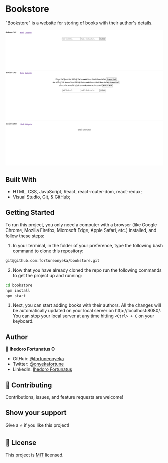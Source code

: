 # Bookstore
"Bookstore" is a website for storing of books with their author's details.

![Screenshot](./images/AddBook-form.png)
![Screenshot](./images/booklist.png)
![Screenshot](./images/cathegories.png)


## Built With

- HTML, CSS, JavaScript, React, react-router-dom, react-redux;
- Visual Studio, Git, & GitHub;

## Getting Started

To run this project, you only need a computer with a browser (like Google Chrome, Mozilla Firefox, Microsoft Edge, Apple Safari, etc.) installed, and follow these steps:

1. In your terminal, in the folder of your preference, type the following bash command to clone this repository:

```sh
git@github.com:fortuneonyeka/bookstore.git
```

2. Now that you have already cloned the repo run the following commands to get the project up and running:
```sh
cd bookstore
npm install
npm start
```

1. Next, you can start adding books with their authors. All the changes will be automatically updated on your local server on http://localhost:8080/. You can stop your local server at any time hitting `<Ctrl> + C` on your keyboard.

## Author

👤 **Ihedoro Fortunatus O**

- GitHub: [@fortuneonyeka](https://github.com/fortuneonyeka)
- Twitter: [@onyekafortune](https://twitter.com/onyekafortune)
- LinkedIn: [Ihedoro Fortunatus](https://www.linkedin.com/in/fortunatus-ihedoro/)

## 🤝 Contributing

Contributions, issues, and feature requests are welcome!

## Show your support

Give a ⭐️ if you like this project!

## 📝 License

This project is [MIT](./LICENSE) licensed.
